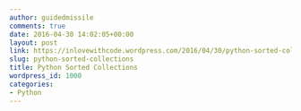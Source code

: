 ```yaml
---
author: guidedmissile
comments: true
date: 2016-04-30 14:02:05+00:00
layout: post
link: https://inlovewithcode.wordpress.com/2016/04/30/python-sorted-collections/
slug: python-sorted-collections
title: Python Sorted Collections
wordpress_id: 1000
categories:
- Python
---
```



